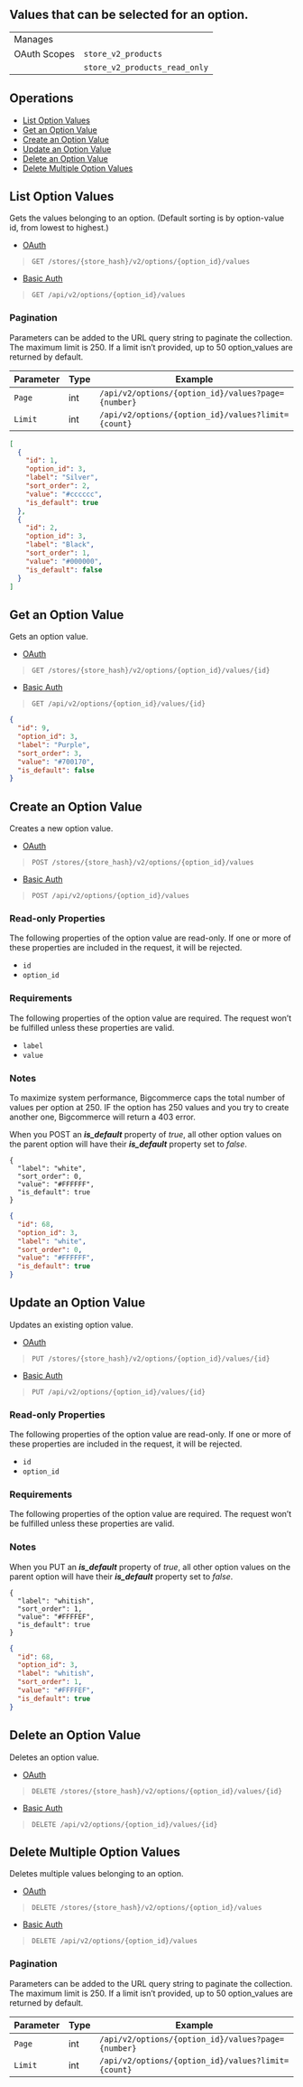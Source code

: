 ## Values that can be selected for an option.

|||
|---|---|
| Manages |
| OAuth Scopes | `store_v2_products`
||`store_v2_products_read_only`


## Operations

*   [List Option Values](#list-option-values)
*   [Get an Option Value](#get-an-option-value)
*   [Create an Option Value](#create-an-option-value)
*   [Update an Option Value](#update-an-option-value)
*   [Delete an Option Value](#delete-an-option-value)
*   [Delete Multiple Option Values](#delete-multiple-option-values)

## List Option Values

Gets the values belonging to an option. (Default sorting is by option-value id, from lowest to highest.)


*   [OAuth](#list-option-values-oauth)
>`GET /stores/{store_hash}/v2/options/{option_id}/values`
*   [Basic Auth](#list-option-values-basic)
>`GET /api/v2/options/{option_id}/values`

### Pagination

Parameters can be added to the URL query string to paginate the collection. The maximum limit is 250. If a limit isn’t provided, up to 50 option_values are returned by default.

| Parameter | Type | Example |
| --- | --- | --- |
| `Page` | int | `/api/v2/options/{option_id}/values?page={number}` |
| `Limit` | int | `/api/v2/options/{option_id}/values?limit={count}` |

```json
[
  {
    "id": 1,
    "option_id": 3,
    "label": "Silver",
    "sort_order": 2,
    "value": "#cccccc",
    "is_default": true
  },
  {
    "id": 2,
    "option_id": 3,
    "label": "Black",
    "sort_order": 1,
    "value": "#000000",
    "is_default": false
  }
]
```

## Get an Option Value

Gets an option value.

*   [OAuth](#get-an-option-value-oauth)
>`GET /stores/{store_hash}/v2/options/{option_id}/values/{id}`
*   [Basic Auth](#get-an-option-value-basic)
>`GET /api/v2/options/{option_id}/values/{id}`

```json
{
  "id": 9,
  "option_id": 3,
  "label": "Purple",
  "sort_order": 3,
  "value": "#700170",
  "is_default": false
}
```

## Create an Option Value

Creates a new option value.

*   [OAuth](#create-an-option-value-oauth)
>`POST /stores/{store_hash}/v2/options/{option_id}/values`
*   [Basic Auth](#create-an-option-value-basic)
>`POST /api/v2/options/{option_id}/values`


### Read-only Properties

The following properties of the option value are read-only. If one or more of these properties are included in the request, it will be rejected.

*   `id`
*   `option_id`

### Requirements

The following properties of the option value are required. The request won’t be fulfilled unless these properties are valid.

*   `label`
*   `value`

### Notes

To maximize system performance, Bigcommerce caps the total number of values per option at 250. IF the option has 250 values and you try to create another one, Bigcommerce will return a 403 error.

When you POST an **_is_default_** property of _true_, all other option values on the parent option will have their **_is_default_** property set to _false_.

```curl
{
  "label": "white",
  "sort_order": 0,
  "value": "#FFFFFF",
  "is_default": true
}
```

```json
{
  "id": 68,
  "option_id": 3,
  "label": "white",
  "sort_order": 0,
  "value": "#FFFFFF",
  "is_default": true
}
```

## Update an Option Value

Updates an existing option value.

*   [OAuth](#update-an-option-value-oauth)
>`PUT /stores/{store_hash}/v2/options/{option_id}/values/{id}`
*   [Basic Auth](#update-an-option-value-basic)
>`PUT /api/v2/options/{option_id}/values/{id}`

### Read-only Properties

The following properties of the option value are read-only. If one or more of these properties are included in the request, it will be rejected.

*   `id`
*   `option_id`

### Requirements

The following properties of the option value are required. The request won’t be fulfilled unless these properties are valid.

### Notes

When you PUT an **_is_default_** property of _true_, all other option values on the parent option will have their **_is_default_** property set to _false_.

```curl
{
  "label": "whitish",
  "sort_order": 1,
  "value": "#FFFFEF",
  "is_default": true
}
```

```json
{
  "id": 68,
  "option_id": 3,
  "label": "whitish",
  "sort_order": 1,
  "value": "#FFFFEF",
  "is_default": true
}
```

## Delete an Option Value

Deletes an option value.

*   [OAuth](#delete-an-option-value-oauth)
>`DELETE /stores/{store_hash}/v2/options/{option_id}/values/{id}`
*   [Basic Auth](#delete-an-option-value-basic)
>`DELETE /api/v2/options/{option_id}/values/{id}`

## Delete Multiple Option Values

Deletes multiple values belonging to an option.

*   [OAuth](#delete-multiple-option-values-oauth)
>`DELETE /stores/{store_hash}/v2/options/{option_id}/values`
*   [Basic Auth](#delete-multiple-option-values-basic)
>`DELETE /api/v2/options/{option_id}/values`

### Pagination

Parameters can be added to the URL query string to paginate the collection. The maximum limit is 250. If a limit isn’t provided, up to 50 option_values are returned by default.

| Parameter | Type | Example |
| --- | --- | --- |
| `Page` | int | `/api/v2/options/{option_id}/values?page={number}` |
| `Limit` | int | `/api/v2/options/{option_id}/values?limit={count}` |
